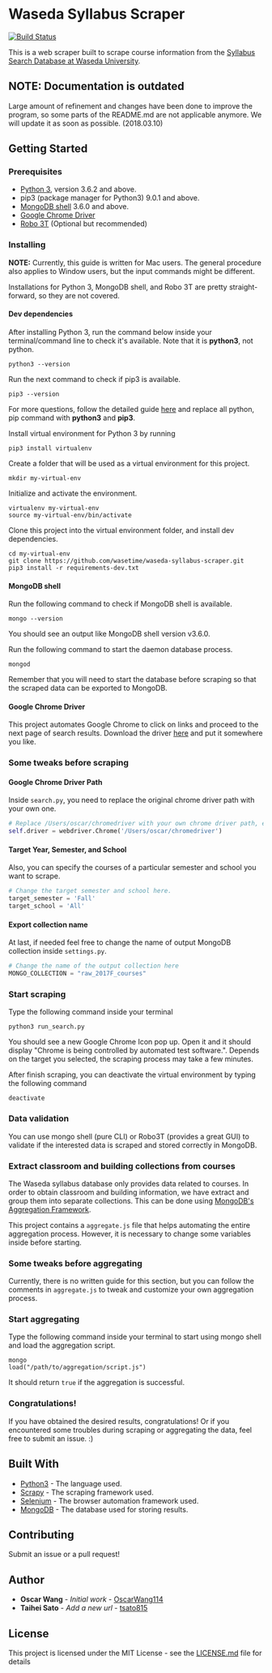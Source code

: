 # Waseda Syllabus Scraper

[![Build Status](https://travis-ci.org/OscarWang114/waseda-syllabus-scraper.svg?branch=master)](https://travis-ci.org/OscarWang114/waseda-syllabus-scraper)

This is a web scraper built to scrape course information from the [Syllabus Search Database at Waseda University](https://www.wsl.waseda.jp/syllabus/JAA101.php?pLng=en).

## NOTE: Documentation is outdated
Large amount of refinement and changes have been done to improve the program, so some parts of the README.md are
not applicable anymore. We will update it as soon as possible. (2018.03.10)

## Getting Started

### Prerequisites

* [Python 3](https://www.python.org/downloads/), version 3.6.2 and above.
* pip3 (package manager for Python3) 9.0.1 and above.
* [MongoDB shell](https://docs.mongodb.com/getting-started/shell/installation/) 3.6.0 and above.
* [Google Chrome Driver](https://sites.google.com/a/chromium.org/chromedriver/downloads)
* [Robo 3T](https://robomongo.org/) (Optional but recommended)

### Installing

**NOTE:** Currently, this guide is written for Mac users. The general procedure also applies to Window users, but the input commands might be different.

Installations for Python 3, MongoDB shell, and Robo 3T are pretty straight-forward, so they are not covered.

#### Dev dependencies

After installing Python 3, run the command below inside your terminal/command line to check it's available. Note that it is **python3**, not python.

```
python3 --version
```

Run the next command to check if pip3 is available.

```
pip3 --version
```

For more questions, follow the detailed guide [here](https://packaging.python.org/tutorials/installing-packages/) and replace all python, pip command with **python3** and **pip3**.

Install virtual environment for Python 3 by running

```
pip3 install virtualenv
```

Create a folder that will be used as a virtual environment for this project.

```
mkdir my-virtual-env
```

Initialize and activate the environment.

```
virtualenv my-virtual-env
source my-virtual-env/bin/activate
```

Clone this project into the virtual environment folder, and install dev dependencies.

```
cd my-virtual-env
git clone https://github.com/wasetime/waseda-syllabus-scraper.git
pip3 install -r requirements-dev.txt
```

#### MongoDB shell

Run the following command to check if MongoDB shell is available.

```
mongo --version
```

You should see an output like MongoDB shell version v3.6.0.

Run the following command to start the daemon database process.

```
mongod
```

Remember that you will need to start the database before scraping so that the scraped data can be exported to MongoDB.

#### Google Chrome Driver

This project automates Google Chrome to click on links and proceed to the next page of search results. Download the driver [here](https://sites.google.com/a/chromium.org/chromedriver/downloads) and put it somewhere you like.

### Some tweaks before scraping

#### Google Chrome Driver Path

Inside `search.py`, you need to replace the original chrome driver path with your own one.

```python
# Replace /Users/oscar/chromedriver with your own chrome driver path, e.g. /Users/myself/my-chrome-driver
self.driver = webdriver.Chrome('/Users/oscar/chromedriver')
```

#### Target Year, Semester, and School

Also, you can specify the courses of a particular semester and school you want to scrape.

```python
# Change the target semester and school here.
target_semester = 'Fall'
target_school = 'All'
```

#### Export collection name

At last, if needed feel free to change the name of output MongoDB collection inside `settings.py`.

```python
# Change the name of the output collection here
MONGO_COLLECTION = "raw_2017F_courses"
```

### Start scraping

Type the following command inside your terminal

```
python3 run_search.py
```

You should see a new Google Chrome Icon pop up. Open it and it should display
"Chrome is being controlled by automated test software.". Depends on the target you selected,
the scraping process may take a few minutes.

After finish scraping, you can deactivate the virtual environment by typing the following command

```
deactivate
```

### Data validation

You can use mongo shell (pure CLI) or Robo3T (provides a great GUI) to validate if the interested data is scraped and stored correctly in MongoDB.

### Extract classroom and building collections from courses

The Waseda syllabus database only provides data related to courses. In order to obtain classroom and building information, we have extract and group them into separate collections. This can be done using [MongoDB's Aggregation Framework](https://docs.mongodb.com/manual/aggregation/).

This project contains a `aggregate.js` file that helps automating the entire aggregation process. However, it is necessary to change some variables inside before starting.

### Some tweaks before aggregating

Currently, there is no written guide for this section, but you can follow the comments in `aggregate.js` to tweak and customize your own aggregation process.

### Start aggregating

Type the following command inside your terminal to start using mongo shell and load the aggregation script.

```
mongo
load("/path/to/aggregation/script.js")
```

It should return `true` if the aggregation is successful.

### Congratulations!

If you have obtained the desired results, congratulations! Or
if you encountered some troubles during scraping or aggregating the data, feel free to submit an issue. :)

## Built With

* [Python3](https://www.python.org/) - The language used.
* [Scrapy](https://scrapy.org/) - The scraping framework used.
* [Selenium](http://www.seleniumhq.org/) - The browser automation framework used.
* [MongoDB](https://www.mongodb.com/) - The database used for storing results.

## Contributing

Submit an issue or a pull request!

## Author

* **Oscar Wang** - _Initial work_ - [OscarWang114](https://github.com/OscarWang114)
* **Taihei Sato** - _Add a new url_ - [tsato815](https://github.com/tsato815)

## License

This project is licensed under the MIT License - see the [LICENSE.md](LICENSE.md) file for details
